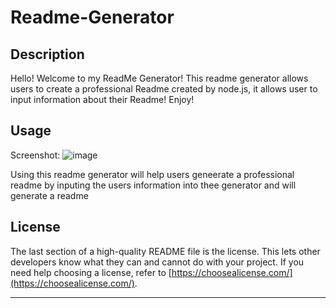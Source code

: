 # Readme-Generator


## Description

Hello! Welcome to my ReadMe Generator! This readme generator allows users to create a professional Readme created by node.js, it allows user to input information about their Readme! Enjoy!


## Usage

Screenshot:
![image](https://user-images.githubusercontent.com/128071922/233504773-6c3ec489-4efc-4606-99d5-08d537ad0eae.png)

Using this readme generator will help users geneerate a professional readme by inputing the users information into thee generator and will generate a readme


## License

The last section of a high-quality README file is the license. This lets other developers know what they can and cannot do with your project. If you need help choosing a license, refer to [https://choosealicense.com/](https://choosealicense.com/).

---
